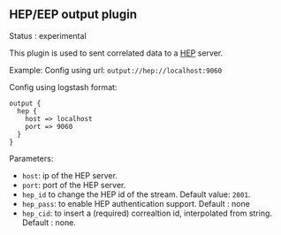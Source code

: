 HEP/EEP output plugin
---

Status : experimental


This plugin is used to sent correlated data to a [HEP](http://hep.sipcapture.org) server.

Example:
Config using url: ``output://hep://localhost:9060``

Config using logstash format:
````
output {
  hep {
    host => localhost
    port => 9060
  }
}
````

Parameters:

* ``host``: ip of the HEP server.
* ``port``: port of the HEP server.
* ``hep_id`` to change the HEP id of the stream. Default value: ``2001``.
* ``hep_pass``: to enable HEP authentication support. Default : none
* ``hep_cid``: to insert a (required) correaltion id, interpolated from string. Default : none.


